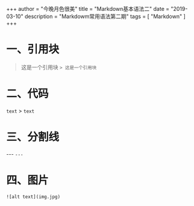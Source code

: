 +++
author = "今晚月色很美"
title = "Markdown基本语法二"
date = "2019-03-10"
description = "Markdowm常用语法第二期"
tags = [
    "Markdown"
]
+++
# 一、引用块
> 这是一个引用块 `> 这是一个引用块`
# 二、代码
`text` > `text`
# 三、分割线
--- `---`
# 四、图片
`![alt text](img.jpg)`
